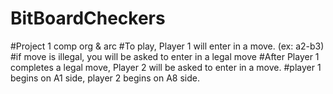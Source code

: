﻿# BitBoardCheckers
#Project 1 comp org & arc
#To play, Player 1 will enter in a move. (ex: a2-b3) 
#if move is illegal, you will be asked to enter in a legal move 
#After Player 1 completes a legal move, Player 2 will be asked to enter in a move. 
#player 1 begins on A1 side, player 2 begins on A8 side. 

